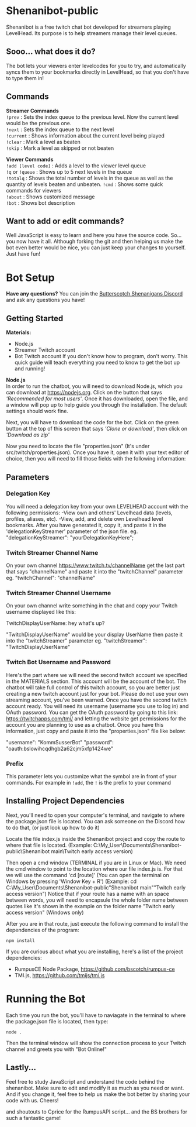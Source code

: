 # Shenanibot-public
Shenanibot is a free twitch chat bot developed for streamers playing LevelHead. Its purpose is to help streamers manage their level queues.

## Sooo... what does it do?
The bot lets your viewers enter levelcodes for you to try, and automatically syncs them to your bookmarks directly in LevelHead, so that you don't have to type them in!

## Commands
**Streamer Commands**  
`!prev` : Sets the index queue to the previous level. Now the current level would be the previous one.  
`!next` : Sets the index queue to the next level  
`!current` : Shows information about the current level being played  
`!clear` : Mark a level as beaten  
`!skip` : Mark a level as skipped or not beaten  
  
**Viewer Commands**  
`!add [level code]` : Adds a level to the viewer level queue  
`!q` or `!queue` : Shows up to 5 next levels in the queue  
`!totalq` : Shows the total number of levels in the queue as well as the quantity of levels beaten and unbeaten.
`!cmd` : Shows some quick commands for viewers  
`!about` : Shows customized message  
`!bot` : Shows bot description  

## Want to add or edit commands?
Well JavaScript is easy to learn and here you have the source code. So... you now have it all. Although forking the git and then helping us make the bot even better would be nice, you can just keep your changes to yourself. Just have fun!


# Bot Setup
**Have any questions?**
You can join the [Butterscotch Shenanigans Discord](https://discord.gg/w55QE5Y) and ask any questions you have!  

## Getting Started
**Materials:**  
+ Node.js
+ Streamer Twitch account
+ Bot Twitch account
If you don't know how to program, don't worry. This quick guide will teach everything you need to know to get the bot up and running!

**Node.js**  
In order to run the chatbot, you will need to download Node.js, which you can download at https://nodejs.org. Click on the button that says *'Recommended for most users'*. Once it has downloaded, open the file, and a window will pop up to help guide you through the installation. The default settings should work fine.

Next, you will have to download the code for the bot. Click on the green button at the top of this screen that says *'Clone or download'*, then click on *'Download as zip'*

Now you need to locate the file "properties.json" (It's under src/twitch/properties.json). Once you have it, open it with your text editor of choice, then you will need to fill those fields with the following information:

## Parameters

### Delegation Key
You will need a delegation key from your own LEVELHEAD account with the following permissions:
    -View own and others' Levelhead data (levels, profiles, aliases, etc).
    -View, add, and delete own Levelhead level bookmarks.
After you have generated it, copy it, and paste it in the 'delegationKeyStreamer' parameter of the json file. eg.
"delegationKeyStreamer": "yourDelegationKeyHere";

### Twitch Streamer Channel Name
On your own channel https://www.twitch.tv/channelName
get the last part that says "channelName" and paste it into the "twitchChannel" parameter eg.
"twitchChannel": "channelName"

### Twitch Streamer Channel Username
On your own channel write something in the chat and copy your Twitch username displayed like this:

TwitchDisplayUserName: hey what's up?

"TwitchDisplayUserName" would be your display UserName then paste it into the "twitchStreamer" parameter eg.
"twitchStreamer": "TwitchDisplayUserName"

### Twitch Bot Username and Password
Here's the part where we will need the second twitch account we specified in the MATERIALS section. 
This account will be the account of the bot.
The chatbot will take full control of this twitch account, so you are better just creating a new twitch account just for your bot. 
Please do not use your own streaming account, you've been warned.
Once you have the second twitch account ready. You will need its username (username you use to log in) and OAuth password. 
You can get the OAuth password by going to this link:
https://twitchapps.com/tmi/ and letting the website get permissions for the account you are planning to use as a chatbot.
Once you have this information, just copy and paste it into the "properties.json" file like below:

"username": "KommSusserBot"
"password": "oauth:bslowihcqdhgb2a62cjm5xfp1424we"

### Prefix
This parameter lets you customize what the symbol are in front of your commands. For example in `!add`, the `!` is the prefix to your command

## Installing Project Dependencies
Next, you'll need to open your computer's terminal, and navigate to where the package.json file is located. You can ask someone on the Discord how to do that, (or just look up how to do it)

Locate the file index.js inside the Shenanibot project and copy the route to where that file is located.
(Example: C:\My_User\Documents\Shenanibot-public\Shenanibot main\Twitch early access version)

Then open a cmd window (TERMINAL if you are in Linux or Mac). We need the cmd window to point to the location where our file index.js is. For that we will use the command 'cd [route]'
(You can open the terminal on Windows by pressing 'Window Key + R')
(Example: cd C:\My_User\Documents\Shenanibot-public\"Shenanibot main"\"Twitch early access version")
Notice that if your route has a name with an space between words, you will need to encapsule the whole folder name between quotes like it's shown in the example on the folder name "Twitch early access version" (Windows only)

After you are in that route, just execute the following command to install the dependencies of the program:

`npm install`

If you are curious about what you are installing, here's a list of the project dependencies:
+ RumpusCE Node Package, https://github.com/bscotch/rumpus-ce
+ TMI.js, https://github.com/tmijs/tmi.js

# Running the Bot
Each time you run the bot, you'll have to naviagate in the terminal to where the package.json file is located, then type:

`node .`

Then the terminal window will show the connection process to your Twitch channel and greets you with "Bot Online!"

## Lastly...
Feel free to study JavaScript and understand the code behind the shenanibot. Make sure to edit and modify it as much as you need or want. And if you change it, feel free to help us make the bot better by sharing your code with us. Cheers!

and shoutouts to Cprice for the RumpusAPI script... and the BS brothers for such a fantastic game!
